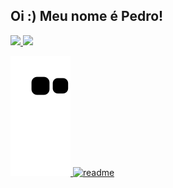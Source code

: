 ## Oi :) Meu nome é Pedro!


<div>
  <a href="https://github.com/Zplinio18">
  <img height="180em" src="https://github-readme-stats.vercel.app/api?username=Zplinio18&show_icons=true&theme=tokyonight&include_all_commits=true&count_private=true"/>
  <img height="180em" src="https://github-readme-stats.vercel.app/api/top-langs/?username=Zplinio18&layout=compact&langs_count=7&theme=tokyonight"/>
</div>

![Snake animation](https://github.com/Zplinio18/Zplinio18/blob/output/github-contribution-grid-snake.svg)
[![readme](https://github-readme-stats.vercel.app/api/pin/?username=Zplinio18&theme=react)](https://github.com/Zplinio18/Zplinio18)
